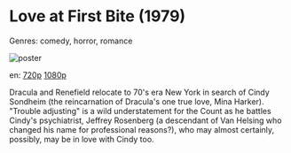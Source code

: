 # Love at First Bite (1979)

Genres: comedy, horror, romance

![poster](http://image.tmdb.org/t/p/w500/yb4uCXp9MmoVYLECk8J0FA5WETz.jpg)

en:
  [720p](magnet:?xt=urn:btih:b5fb41f80e161883bf17e222361770ef4b18c304&dn=Love+at+First+Bite+%281979%29+720p+BrRip+x264+-+YIFY&tr=udp%3A%2F%2Ftracker.openbittorrent.com%3A80%2Fannounce&tr=udp%3A%2F%2Fglotorrents.pw%3A6969%2Fannounce&tr=udp%3A%2F%2Ftracker.openbittorrent.com%3A80%2Fannounce&tr=udp%3A%2F%2Ftracker.opentrackr.org%3A1337%2Fannounce&tr=udp%3A%2F%2Fzer0day.to%3A1337%2Fannounce&tr=udp%3A%2F%2Ftracker.coppersurfer.tk%3A6969%2Fannounce)
  [1080p](magnet:?xt=urn:btih:FC0F985B0CE6D772B5B126B9C5857E5DB5F3CABC&tr=udp://glotorrents.pw:6969/announce&tr=udp://tracker.opentrackr.org:1337/announce&tr=udp://torrent.gresille.org:80/announce&tr=udp://tracker.openbittorrent.com:80&tr=udp://tracker.coppersurfer.tk:6969&tr=udp://tracker.leechers-paradise.org:6969&tr=udp://p4p.arenabg.ch:1337&tr=udp://tracker.internetwarriors.net:1337)
  


Dracula and Renefield relocate to 70's era New York in search of Cindy Sondheim (the reincarnation of Dracula's one true love, Mina Harker). "Trouble adjusting" is a wild understatement for the Count as he battles Cindy's psychiatrist, Jeffrey Rosenberg (a descendant of Van Helsing who changed his name for professional reasons?), who may almost certainly, possibly, may be in love with Cindy too.